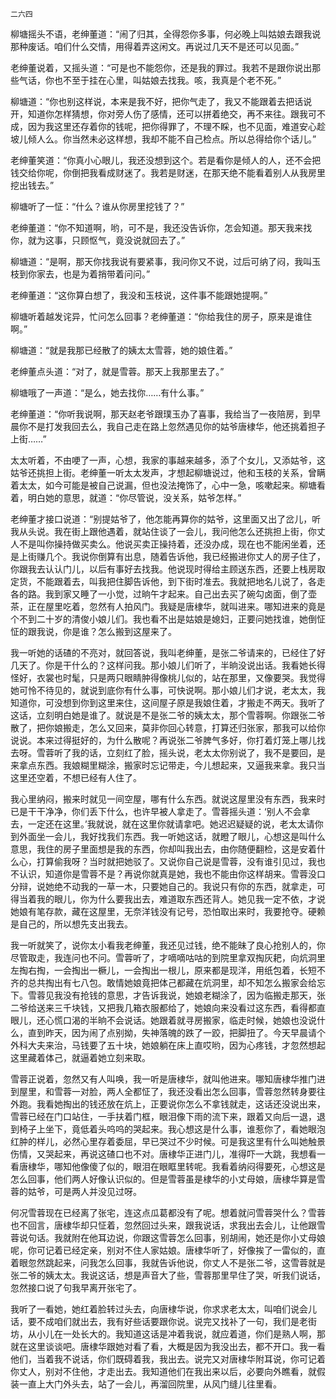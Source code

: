     二六四 

   柳塘摇头不语，老绅董道：“闹了归其，全得怨你多事，何必晚上叫姑娘去跟我说那种废话。咱们什么交情，用得着弄这闲文。再说过几天不是还可以见面。”

   老绅董说着，又摇头道：“可是也不能怨你，还是我的罪过。我若不是跟你说出那些气话，你也不至于挂在心里，叫姑娘去找我。咳，我真是个老不死。”

   柳塘道：“你也别这样说，本来是我不好，把你气走了，我又不能跟着去把话说开，知道你怎样猜想，你对旁人伤了感情，还可以拼着绝交，再不来往。跟我可不成，因为我这里还存着你的钱呢，把你得罪了，不理不睬，也不见面，难道安心趁坡儿倾人么。你当然未必这样想，我却不能不自己检点。所以总得给你个话儿。”

   老绅董笑道：“你真小心眼儿，我还没想到这个。若是看你是倾人的人，还不会把钱交给你呢，你倒把我看成财迷了。我若是财迷，在那天绝不能看着别人从我房里挖出钱去。”

   柳塘听了一怔：“什么？谁从你房里挖钱了？”

   老绅董道：“你不知道啊，哟，可不是，我还没告诉你，怎会知道。那天我来找你，就为这事，只顾怄气，竟没说就回去了。”

   柳塘道：“是啊，那天你找我说有要紧事，我问你又不说，过后可纳了闷，我叫玉枝到你家去，也是为着捎带着问问。”

   老绅董道：“这你算白想了，我没和玉枝说，这件事不能跟她提啊。”

   柳塘听着越发诧异，忙问怎么回事？老绅董道：“你给我住的房子，原来是谁住啊。”

   柳塘道：“就是我那已经散了的姨太太雪蓉，她的娘住着。”

   老绅董点头道：“对了，就是雪蓉。那天上我那里去了。”

   柳塘哦了一声道：“是么，她去找你……有什么事。”

   老绅董道：“你听我说啊，那天赵老爷跟璞玉办了喜事，我给当了一夜陪房，到早晨你不是打发我回去么，我自己走在路上忽然遇见你的姑爷唐棣华，他还挑着担子上街……”

   太太听着，不由哽了一声，心想，我家的事越来越多，添了个女儿，又添姑爷，这姑爷还挑担上街。老绅董一听太太发声，才想起柳塘说过，他和玉枝的关系，曾瞒着太太，如今可能是被自己说漏，但也没法掩饰了，心中一急，咳嗽起来。柳塘看着，明白她的意思，就道：“你尽管说，没关系，姑爷怎样。”

   老绅董才接口说道：“别提姑爷了，他怎能再算你的姑爷，这里面又出了岔儿，听我从头说。我在街上跟他遇着，就站住谈了一会儿，我问他怎么还挑担上街，你丈人不是叫你操持做买卖么。他说买卖正操持着，还没办成，现在也不能闲坐着，还是上街赚几个。我说你倒算有出息，随着告诉他，我已经搬进你丈人的房子住了，你跟我去认认门儿，以后有事好去找我。他说现时得给主顾送东西，还要上栈房取定货，不能跟着去，叫我把住脚告诉他，到下街时准去。我就把地名儿说了，各走各的路。我到家又睡了一小觉，过晌午才起来。自己出去买了碗勾卤面，倒了壶茶，正在屋里吃着，忽然有人拍风门。我疑是唐棣华，就叫进来。哪知进来的竟是个不到二十岁的清俊小娘儿们。我也看不出是姑娘是媳妇，正要问她找谁，她倒怔怔的跟我说，你是谁？怎么搬到这屋来了。

   我一听她的话碴的不亮对，就回答说，我叫老绅董，是张二爷请来的，已经住了好几天了。你是干什么的？这样问我。那小娘儿们听了，半晌没说出话。我看她长得怪好，衣裳也时髦，只是两只眼睛肿得像桃儿似的，站在那里，又像要哭。我觉得她可怜不待见的，就说到底你有什么事，可快说啊。那小娘儿们才说，老太太，我知道你，可没想到你到这里来住，这间屋子原是我娘住着，才搬走不两天。我听了这话，立刻明白她是谁了。就说是不是张二爷的姨太太，那个雪蓉啊。你跟张二爷散了，把你娘搬走，怎么又回来，莫非你回心转意，打算还归张家，那我可以给你说说。本来过得挺好的，为什么散呢？再说张二爷脾气多好，你打着灯笼上哪儿找去呀。雪蓉听了我的话，立刻红了脸，摇头说，老太太你别说了，我不是要回，是来拿点东西。我娘糊里糊涂，搬家时忘记带走，今儿想起来，又逼我来拿。我只当这里还空着，不想已经有人住了。

   我心里纳闷，搬来时就见一间空屋，哪有什么东西。就说这屋里没有东西，我来时已是干干净净，你们丢下什么，也许早被人拿走了。雪蓉摇头道：‘别人不会拿去，一定还在这里。’我就说，就在这里你就请拿吧。她迟迟疑疑的说，老太太请你到外面坐一会儿，我好找我们东西。我一听她这话，就瞪了眼儿，心想这是叫什么意思，我住的房子里面想是我的东西，你却叫我出去，由你随便翻检，这是安着什么心，打算偷我呀？当时就把她驳了。又说你自己说是雪蓉，没有谁引见过，我也不认识，知道你是雪蓉不是？再说你就真是她，我也不能由你这样胡来。雪蓉没口分辩，说她绝不动我的一草一木，只要她自己的。我说只有你的东西，就拿走，可得当着我的眼儿，你为什么要我出去，难道取东西还背人。她见我一定不依，才说她娘有笔存款，藏在这屋里，无奈洋钱没有记号，恐怕取出来时，我要抢夺。硬赖是自己的，所以想先支出我去。

   我一听就笑了，说你太小看我老绅董，我还见过钱，绝不能昧了良心抢别人的，你尽管取走，我连问也不问。雪蓉听了，才嘀嘀咕咕的到院里拿双掏灰耙，向炕洞里左掏右掏，一会掏出一橛儿，一会掏出一根儿，原来都是现洋，用纸包着，长短不齐的总共掏出有七八包。敢情她娘竟把体己都藏在炕洞里，却不知怎么搬家会给忘下。雪蓉见我没有抢钱的意思，才告诉我说，她娘老糊涂了，因为临搬走那天，张二爷给送来三千块钱，又把我几箱衣服都给了，她娘向来没看过这东西，看得都直眼儿，还心慌口渴的半晌不会说话。她跟着就寻房搬家，临走时候，她娘也没说什么，直到昨天，因为闹了点别拗，失神落魄的跌了一跤，把脚扭了。今天早晨请个外科大夫来治，马钱要了五十块，她娘躺在床上直哎哟，因为心疼钱，才忽然想起这里藏着体己，就逼着她立刻来取。

   雪蓉正说着，忽然又有人叫唤，我一听是唐棣华，就叫他进来。哪知唐棣华推门进到屋里，和雪蓉一对脸，两人全都怔了，我还没看出怎么回事，雪蓉忽然转身要往外跑。我看她掏出的钱还放在炕上，正要说你怎么不拿钱就走，这话还没说出来，雪蓉已经在门口站住，一手扶着门框，眼泪像下雨的流下来，跟着又向后一退，退到椅子上坐下，竟低着头呜呜的哭起来。我心想这是什么事，谁惹你了，看她眼泡红肿的样儿，必然心里存着委屈，早已哭过不少时候。可是我这里有什么叫她触景伤情，又哭起来，再说这碴口也不对。唐棣华正进门儿，准得吓一大跳，我想看一看唐棣华，哪知他像傻了似的，眼泪在眼眶里转呢。我看着纳闷得要死，心想这是怎么回事，他们两人好像认识似的。但是雪蓉虽是棣华的小丈母娘，唐棣华算是雪蓉的姑爷，可是两人并没见过呀。

   何况雪蓉现在已经离了张宅，连这点瓜葛都没有了呢。想着就问雪蓉哭什么？雪蓉也不回言，唐棣华却只怔着，忽然回过头来，跟我说话，求我出去会儿，让他跟雪蓉说句话。我就附在他耳边说，你跟这雪蓉怎么回事，别胡闹，她还是你小丈母娘呢，你可记着已经定亲，别对不住人家姑娘。唐棣华听了，好像挨了一雷似的，直着眼忽然跳起来，问我怎么回事，我就告诉他说，你丈人不是张二爷，这雪蓉就是张二爷的姨太太。我说这话，想是声音大了些，雪蓉那里早住了哭，听我们说话，忽然接口说了句我早离开张宅了。

   我听了一看她，她红着脸转过头去，向唐棣华说，你求求老太太，叫咱们说会儿话，要不成咱们就出去，我有好些话要跟你说。说完又找补了一句，我们是老街坊，从小儿在一处长大的。我知道这话是冲着我说，就应着道，你们是熟人啊，那就在这里谈谈吧。唐棣华跟她对看了看，大概是因为我没出去，都不开口。我一看他们，当着我不说话，你们既碍着我，我出去。说完又对唐棣华附耳说，你可记着你丈人，别对不住他，才走出去。我知道他们在我出来以后，必要向外瞧看，就假装一直上大门外头去，站了一会儿，再溜回院里，从风门缝儿往里看。

